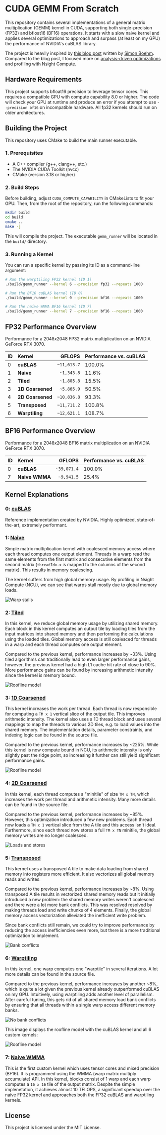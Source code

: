 # CUDA GEMM From Scratch

This repository contains several implementations of a general matrix multiplication (GEMM) kernel in CUDA, supporting both single-precision (FP32) and bfloat16 (BF16) operations.
It starts with a slow naive kernel and applies several optimizations to approach and surpass (at least on my GPU) the performance of NVIDIA's cuBLAS library.

The project is heavily inspired by [this blog post](https://siboehm.com/articles/22/CUDA-MMM) written by [Simon Boehm](https://siboehm.com/). Compared to the blog post, I focused more on [analysis-driven optimizations](https://developer.nvidia.com/blog/analysis-driven-optimization-preparing-for-analysis-with-nvidia-nsight-compute-part-1/) and profiling with Nsight Compute.

## Hardware Requirements

This project supports bfloat16 precision to leverage tensor cores.
This requires a compatible GPU with compute capability 8.0 or higher.
The code will check your GPU at runtime and produce an error if you attempt to use `--precision bf16` on incompatible hardware.
All fp32 kernels should run on older architectures.

## Building the Project

This repository uses CMake to build the main runner executable.

### 1. Prerequisites

- A C++ compiler (g++, clang++, etc.)
- The NVIDIA CUDA Toolkit (nvcc)
- CMake (version 3.18 or higher)

### 2. Build Steps

Before building, adjust `CUDA_COMPUTE_CAPABILITY` in CMakeLists to fit your GPU. Then, from the root of the repository, run the following commands:

```bash
mkdir build
cd build
cmake ..
make -j
```

This will compile the project. The executable `gemm_runner` will be located in the `build/` directory.

### 3. Running a Kernel

You can run a specific kernel by passing its ID as a command-line argument:

```bash
# Run the warptiling FP32 kernel (ID 1)
./build/gemm_runner --kernel 6 --precision fp32 --repeats 1000

# Run the BF16 cuBLAS kernel (ID 0)
./build/gemm_runner --kernel 0 --precision bf16 --repeats 1000

# Run the naive WMMA BF16 kernel (ID 7)
./build/gemm_runner --kernel 7 --precision bf16 --repeats 1000
```

## FP32 Performance Overview

Performance for a 2048x2048 FP32 matrix multiplication on an NVIDIA GeForce RTX 3070.

| ID  | Kernel           |      GFLOPS | Performance vs. cuBLAS |
| --- | :--------------- | ----------: | :--------------------- |
| 0   | **cuBLAS**       | `~11,613.7` | 100.0%                 |
| 1   | **Naive**        |  `~1,343.8` | 11.6%                  |
| 2   | **Tiled**        |  `~1,805.8` | 15.5%                  |
| 3   | **1D Coarsened** |  `~5,865.9` | 50.5%                  |
| 4   | **2D Coarsened** | `~10,836.8` | 93.3%                  |
| 5   | **Transposed**   | `~11,711.2` | 100.8%                 |
| 6   | **Warptiling**   | `~12,621.1` | 108.7%                 |

## BF16 Performance Overview

Performance for a 2048x2048 BF16 matrix multiplication on an NVIDIA GeForce RTX 3070.

| ID  | Kernel         |      GFLOPS | Performance vs. cuBLAS |
| --- | :------------- | ----------: | :--------------------- |
| 0   | **cuBLAS**     | `~39,071.4` | 100.0%                 |
| 7   | **Naive WMMA** |  `~9,941.5` | 25.4%                  |

## Kernel Explanations

### 0: [cuBLAS](./src/kernels/00_cublas.cuh)

Reference implementation created by NVIDIA. Highly optimized, state-of-the-art, extremely performant.

### 1: [Naive](./src/kernels/01_naive.cuh)

Simple matrix multiplication kernel with coalesced memory access where each thread computes one output element. Threads in a warp read the same elements from the first matrix and consecutive elements from the second matrix (`threadIdx.x` is mapped to the columns of the second matrix). This results in memory coalescing.

The kernel suffers from high global memory usage. By profiling in Nsight Compute (NCU), we can see that warps stall mostly due to global memory loads.

![Warp stalls](./profiling/01_warp_stalls.png)

### 2: [Tiled](./src/kernels/02_tiled.cuh)

In this kernel, we reduce global memory usage by utilizing shared memory. Each block in this kernel computes an output tile by loading tiles from the input matrices into shared memory and then performing the calculations using the loaded tiles. Global memory access is still coalesced for threads in a warp and each thread computes one output element.

Compared to the previous kernel, performance increases by ~33%. Using tiled algorithms can traditionally lead to even larger performance gains, however, the previous kernel had a high L1 cache hit rate of close to 90%. More performance gains can be found by increasing arithmetic intensity since the kernel is memory bound.

![Roofline model](./profiling/02_roofline.png)

### 3: [1D Coarsened](./src/kernels/03_1D_coarsened.cuh)

This kernel increases the work per thread. Each thread is now responsible for computing a `TM x 1` vertical slice of the output tile. This improves arithmetic intensity. The kernel also uses a 1D thread block and uses several mappings to map the threads to various 2D tiles, e.g. to load values into the shared memory. The implementation details, parameter constraints, and indexing logic can be found in the source file.

Compared to the previous kernel, performance increases by ~225%. While this kernel is now compute bound in NCU, its arithmetic intensity is only slightly past the ridge point, so increasing it further can still yield significant performance gains.

![Roofline model](./profiling/03_roofline.png)

### 4: [2D Coarsened](./src/kernels/04_2D_coarsened.cuh)

In this kernel, each thread computes a "minitile" of size `TM x TN`, which increases the work per thread and arithmetic intensity. Many more details can be found in the source file.

Compared to the previous kernel, performance increases by ~85%. However, this optimization introduced a few new problems. Each thread now loads a `TM x 1` vertical slice from the A tile and this access isn't ideal. Furthermore, since each thread now stores a full `TM x TN` minitile, the global memory writes are no longer coalesced.

![Loads and stores](./profiling/04_loads_stores.png)

### 5: [Transposed](./src/kernels/05_transposed.cuh)

This kernel uses a transposed A tile to make data loading from shared memory into registers more efficient. It also vectorizes all global memory reads and writes.

Compared to the previous kernel, performance increases by ~8%. Using transposed A tile results in vectorized shared memory reads but it initially introduced a new problem: the shared memory writes weren't coalesced and there were a lot more bank conflicts. This was resolved resolved by making threads load and write chunks of 4 elements. Finally, the global memory access vectorization alleviated the inefficient write problem.

Since bank conflicts still remain, we could try to improve performance by reducing the access inefficiencies even more, but there is a more traditional optimization to implement.

![Bank conflicts](./profiling/05_bank_conflicts.png)

### 6: [Warptiling](./src/kernels/06_warptiling.cuh)

In this kernel, one warp computes one "warptile" in several iterations. A lot more details can be found in the source file.

Compared to the previous kernel, performance increases by another ~8%, which is quite a lot given the previous kernel already outperformed cuBLAS on my GPU. Intuitively, using warptiling adds another level of parallelism. After careful tuning, this gets rid of all shared memory load bank conflicts by ensuring that all threads within a single warp access different memory banks.

![No bank conflicts](./profiling/06_no_bank_conflicts.png)

This image displays the roofline model with the cuBLAS kernel and all 6 custom kernels:

![Roofline model](./profiling/combined_roofline.png)

### 7: [Naive WMMA](./src/kernels/07_naive_wmma.cuh)

This is the first custom kernel which uses tensor cores and mixed precision (BF16). It is programmed using the WMMA (warp matrix multiply accumulate) API. In this kernel, blocks consist of 1 warp and each warp computes a `16 x 16` tile of the output matrix. Despite the simple implenetation, it achieves almost 10 TFLOPS, a significant speedup over the naive FP32 kernel and approaches both the FP32 cuBLAS and warptiling kernels.

## License

This project is licensed under the MIT License.
